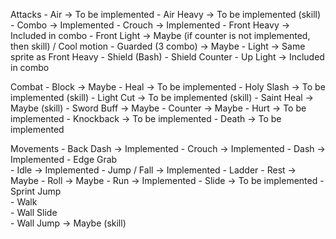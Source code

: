 
Attacks
    - Air           -> To be implemented
    - Air Heavy     -> To be implemented (skill)
    - Combo         -> Implemented
    - Crouch        -> Implemented
    - Front Heavy   -> Included in combo
    - Front Light   -> Maybe (if counter is not implemented, then skill) / Cool motion
    - Guarded (3 combo) -> Maybe
    - Light         -> Same sprite as Front Heavy
    - Shield (Bash)
    - Shield Counter
    - Up Light      -> Included in combo

Combat
    - Block         -> Maybe
    - Heal          -> To be implemented
    - Holy Slash    -> To be implemented (skill)
    - Light Cut     -> To be implemented (skill)
    - Saint Heal    -> Maybe (skill)
    - Sword Buff    -> Maybe
    - Counter       -> Maybe
    - Hurt          -> To be implemented
    - Knockback     -> To be implemented
    - Death         -> To be implemented

Movements
    - Back Dash     -> Implemented
    - Crouch        -> Implemented
    - Dash          -> Implemented
    - Edge Grab     
    - Idle          -> Implemented
    - Jump / Fall   -> Implemented
    - Ladder
    - Rest          -> Maybe
    - Roll          -> Maybe
    - Run           -> Implemented
    - Slide         -> To be implemented
    - Sprint Jump   
    - Walk          
    - Wall Slide    
    - Wall Jump     -> Maybe (skill)